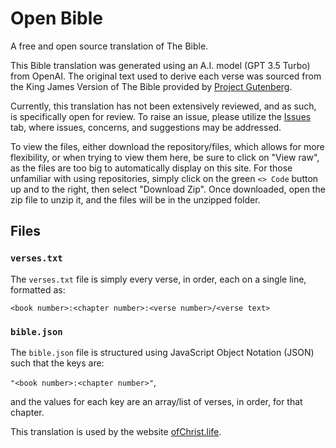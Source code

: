 # Open Bible
A free and open source translation of The Bible.

This Bible translation was generated using an A.I. model (GPT 3.5 Turbo) from OpenAI. The original text used to derive each verse was sourced from the King James Version of The Bible provided by [Project Gutenberg](https://www.gutenberg.org/ebooks/10).

Currently, this translation has not been extensively reviewed, and as such, is specifically open for review. To raise an issue, please utilize the [Issues](https://github.com/ofchrist/OpenBible/issues) tab, where issues, concerns, and suggestions may be addressed.

To view the files, either download the repository/files, which allows for more flexibility, or when trying to view them here, be sure to click on "View raw", as the files are too big to automatically display on this site. For those unfamiliar with using repositories, simply click on the green `<> Code` button up and to the right, then select "Download Zip". Once downloaded, open the zip file to unzip it, and the files will be in the unzipped folder.

## Files
### `verses.txt`
The `verses.txt` file is simply every verse, in order, each on a single line, formatted as:

`<book number>:<chapter number>:<verse number>/<verse text>`

### `bible.json`
The `bible.json` file is structured using JavaScript Object Notation (JSON) such that the keys are:

`"<book number>:<chapter number>"`, 

and the values for each key are an array/list of verses, in order, for that chapter.

This translation is used by the website [ofChrist.life](https://ofchrist.life).
